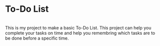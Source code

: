<h1>To-Do List</h1><br>
This is my project to make a basic To-Do List. This project can help you complete your tasks on time and help you remembring which tasks are to be done before a specific time.
